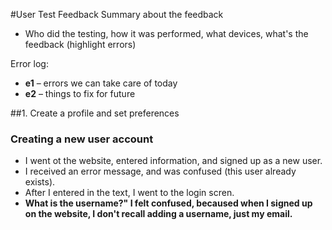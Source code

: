 #User Test Feedback
Summary about the feedback
- Who did the testing, how it was performed, what devices, what's the feedback
(highlight errors)

Error log:
- **e1** – errors we can take care of today
- **e2** – things to fix for future

##1. Create a profile and set preferences
### Creating a new user account
- I went ot the website, entered information, and signed up as a new user.
- I received an error message, and was confused (this user already exists).
- After I entered in the text, I went to the login scren.
- **What is the username?" I felt confused, becaused when I signed up on the website, I don't recall adding a username, just my email.**
